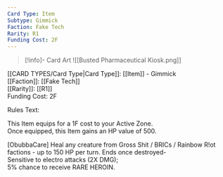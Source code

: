 ```yaml
---
Card Type: Item
Subtype: Gimmick
Faction: Fake Tech
Rarity: R1
Funding Cost: 2F
---
```

> [!info]- Card Art
> ![[Busted Pharmaceutical Kiosk.png]]

[[CARD TYPES/Card Type|Card Type]]: [[Item]] - Gimmick  
[[Faction]]: [[Fake Tech]]  
[[Rarity]]: [[R1]]  
Funding Cost: 2F  

Rules Text:  

This Item equips for a 1F cost to your Active Zone.   
Once equipped, this Item gains an HP value of 500.  

[ObubbaCare] Heal any creature from Gross Shit / BRICs / Rainbow R!ot factions - up to 150 HP per turn.
Ends once destroyed-   
Sensitive to electro attacks (2X DMG);  
5% chance to receive RARE HEROIN.  